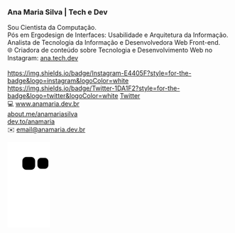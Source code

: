 ### Ana Maria Silva | Tech e Dev
Sou Cientista da Computação.<br>
Pós em Ergodesign de Interfaces: Usabilidade e Arquitetura da Informação.<br>
Analista de Tecnologia da Informação e Desenvolvedora Web Front-end.<br>
🌐 Criadora de conteúdo sobre Tecnologia e Desenvolvimento Web no Instagram: <a href="https://www.instagram.com/ana.tech.dev/">ana.tech.dev</a><br>
<br>
https://img.shields.io/badge/Instagram-E4405F?style=for-the-badge&logo=instagram&logoColor=white
<a href="https://twitter.com/_anamariasilva_">https://img.shields.io/badge/Twitter-1DA1F2?style=for-the-badge&logo=twitter&logoColor=white</a>
<a href="https://twitter.com/_anamariasilva_">Twitter</a><br>
💻 <a href="https://www.anamaria.dev.br">www.anamaria.dev.br</a><br>
<a href="https://about.me/anamariasilva">about.me/anamariasilva</a><br>
<a href="https://dev.to/anamaria">dev.to/anamaria</a><br>
✉️ email@anamaria.dev.br<br>

 ![Snake animation](https://github.com/anamariasilva/anamariasilva/blob/output/github-contribution-grid-snake.svg)

<!--
**anamariasilva/anamariasilva** is a ✨ _special_ ✨ repository because its `README.md` (this file) appears on your GitHub profile.
Vi
Here are some ideas to get you started:

- 🔭 I’m currently working on ...
- 🌱 I’m currently learning ...
- 👯 I’m looking to collaborate on ...
- 🤔 I’m looking for help with ...
- 💬 Ask me about ...
- 📫 How to reach me: ...
- 😄 Pronouns: ...
- ⚡ Fun fact: ...
-->
